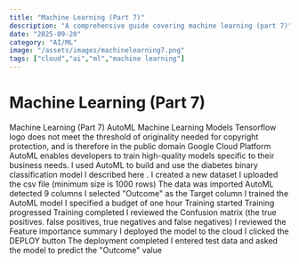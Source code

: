 ```yaml
---
title: "Machine Learning (Part 7)"
description: "A comprehensive guide covering machine learning (part 7)"
date: "2025-09-20"
category: "AI/ML"
image: "/assets/images/machinelearning7.png"
tags: ["cloud","ai","ml","machine learning"]
---
```


# Machine Learning (Part 7)

Machine Learning (Part 7) AutoML Machine Learning Models Tensorflow logo does not meet the threshold of originality needed for copyright protection, and is therefore in the public domain Google Cloud Platform AutoML enables developers to train high-quality models specific to their business needs. I used AutoML to build and use the diabetes binary classification model I described here . I created a new dataset I uploaded the csv file (minimum size is 1000 rows) The data was imported AutoML detected 9 columns I selected "Outcome" as the Target column I trained the AutoML model I specified a budget of one hour Training started Training progressed Training completed I reviewed the Confusion matrix (the true positives. false positives, true negatives and false negatives) I reviewed the Feature importance summary I deployed the model to the cloud I clicked the DEPLOY button The deployment completed I entered test data and asked the model to predict the "Outcome" value

